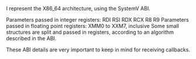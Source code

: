 I represent the X86_64 architecture, using the SystemV ABI.Parameters passed in integer registers: RDI RSI RDX RCX R8 R9Parameters passed in floating point registers: XMM0 to XXM7, inclusiveSome small structures are split and passed in registers, according to an algorithm described in the ABI.These ABI details are very important to keep in mind for receiving callbacks.